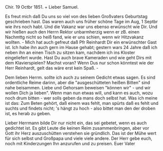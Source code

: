  Chir. 19 Octbr 1851.
+
Lieber Samuel.

Es freut mich daß Du uns so viel von des lieben Großvaters Geburtstag geschrieben hast. Das waren auch uns früher schöne Tage im Aug, 1 Septbr wie ihrs noch habt. Und die Vakanz war uns ebenso erwünscht wie Dir. Und wir hießen auch den Herrn Rektor unbarmherzig wenn er zB. einen Nachmttg nicht so heiß fand, wie er uns schien, wenn wir Hitzvakanz wollten. - Mich hat auch gefreut daß Pfr Reinhardt Dir ein erwünschter Gast ist. Ich habe ihn auch gern im Hause gehabt; gestern wars 24 Jahre daß ich neben ihn an einen Tisch zu sitzen kam, nachdem ich ins Kloster eingeliefert wurde. Hast Du auch brave Kameraden und wie geht Dirs mit dem Klavierspielen? Machst voran? Wenn Dus nur schon könntest wie der Herr Reinhardt, gelt das wäre erst kein Spaß. -

Dem lieben Herrm. sollte ich auch zu seinem Gedicht etwas sagen. Es sind ordentliche Reime darinn, aber die "ausgeschütteten heißen Bitten" sind nahe beisammen. Liebe und Gehorsam beweisen "können wir" - und wir wollen Dich ja lieben". Wenn man nun etwas will, und kann es auch, wozu noch drum bitten - wer solls geben da mans doch selbst hat. Was ich meine ist das: Zum Beten gehört, daß einem was fehlt, man spürts daß es fehlt und suchts und findets nicht; 's hängt zu hoch - also bittet man den der droben ist, es herab zu geben.

Lieber Herrmann bilde Dir nur nicht ein, das sei gebetet, wenn es auch gedichtet ist. Es gibt Leute die keinen Reim zusammenbringen, aber vor Gott ihr Herz auszuschütten verstehen sie gründlich. Das ist der Mühe wert für sich selbst und Großpapa und viele viele andere. Der Herr gebe euch, noch mit Kinderzungen Ihn anzurufen und zu preisen.
 Euer Vater

